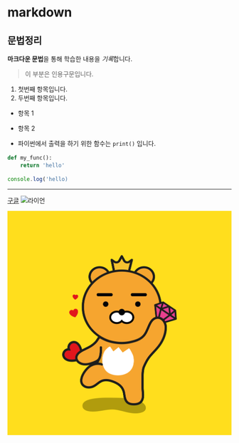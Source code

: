 # markdown
## 문법정리

**마크다운 문법**을 통해 학습한 내용을 *기록*합니다.

>이 부분은 인용구문입니다.

1. 첫번째 항목입니다.
2. 두번째 항목입니다.

- 항목 1
- 항목 2

- 파이썬에서 출력을 하기 위한 함수는 `print()` 입니다.

```python
def my_func():
    return 'hello'
```

```javascript
console.log('hello)
```

---

[구글](https://google.com)
![라이언](https://blog.kakaocdn.net/dn/bezjux/btqCX8fuOPX/6uq138en4osoKRq9rtbEG0/img.jpg)

![라이언](/assets/lion.jpg)



